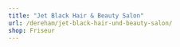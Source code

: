 ```yaml
---
title: "Jet Black Hair & Beauty Salon"
url: /dereham/jet-black-hair-und-beauty-salon/
shop: Friseur
---
```

